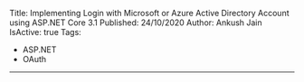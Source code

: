 Title: Implementing Login with Microsoft or Azure Active Directory Account using ASP.NET Core 3.1
Published: 24/10/2020
Author: Ankush Jain
IsActive: true
Tags:
  - ASP.NET
  - OAuth
---
